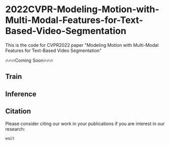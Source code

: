 # 2022CVPR-Modeling-Motion-with-Multi-Modal-Features-for-Text-Based-Video-Segmentation
This is the code for CVPR2022 paper "Modeling Motion with Multi-Modal Features for Text-Based Video Segmentation"

🔥🔥🔥Coming Soon🔥🔥🔥

## Train

## Inference
 
 
## Citation
Please consider citing our work in your publications if you are interest in our research:
```
wait
```
